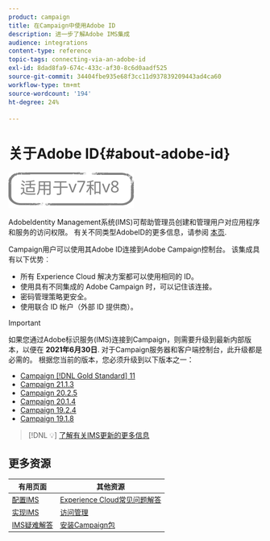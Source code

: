 ```yaml
---
product: campaign
title: 在Campaign中使用Adobe ID
description: 进一步了解Adobe IMS集成
audience: integrations
content-type: reference
topic-tags: connecting-via-an-adobe-id
exl-id: 8dad8fa9-674c-433c-af30-8c6d0aadf525
source-git-commit: 34404fbe935e68f3cc11d937839209443ad4ca60
workflow-type: tm+mt
source-wordcount: '194'
ht-degree: 24%

---
```


# 关于Adobe ID{#about-adobe-id}

![](../../assets/common.svg)

AdobeIdentity Management系统(IMS)可帮助管理员创建和管理用户对应用程序和服务的访问权限。 有关不同类型AdobeID的更多信息，请参阅 [本页](https://helpx.adobe.com/enterprise/using/identity.html).

Campaign用户可以使用其Adobe ID连接到Adobe Campaign控制台。 该集成具有以下优势︰

* 所有 Experience Cloud 解决方案都可以使用相同的 ID。
* 使用具有不同集成的 Adobe Campaign 时，可以记住该连接。
* 密码管理策略更安全。
* 使用联合 ID 帐户（外部 ID 提供商）。


>[!IMPORTANT]
>
>如果您通过Adobe标识服务(IMS)连接到Campaign，则需要升级到最新内部版本，以便在 **2021年6月30日**. 对于Campaign服务器和客户端控制台，此升级都是必需的。 根据您当前的版本，您必须升级到以下版本之一：
>
> * [Campaign [!DNL Gold Standard] 11](../../rn/using/gold-standard.md)
> * [Campaign 21.1.3](../../rn/using/latest-release.md)
> * [Campaign 20.2.5](../../rn/using/release--20-2.md)
> * [Campaign 20.1.4](../../rn/using/release--20-1.md)
> * [Campaign 19.2.4](../../rn/using/release--19-2.md)
> * [Campaign 19.1.8](../../rn/using/release--19-1.md)

>
> [!DNL :bulb:] [了解有关IMS更新的更多信息](../../technotes/using/ims-updates.md)

## 更多资源

| 有用页面 | 其他资源 |
|---|---|
| [配置IMS](../../integrations/using/configuring-ims.md) | [Experience Cloud常见问题解答](https://experienceleague.adobe.com/docs/core-services/interface/manage-users-and-products/faq.html) |
| [实现IMS](../../integrations/using/implementing-ims.md) | [访问管理](../../platform/using/access-management.md) |
| [IMS疑难解答](../../integrations/using/ims-troubleshooting.md) | [安装Campaign包](../../installation/using/installing-campaign-standard-packages.md) |
